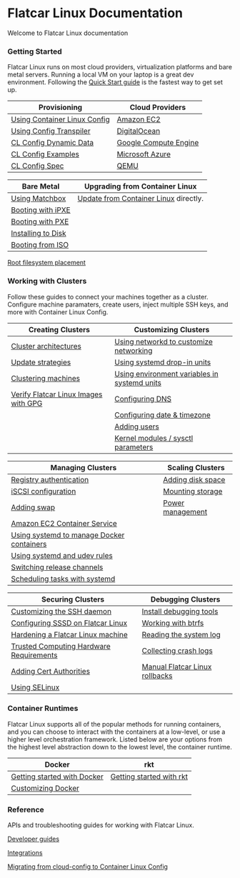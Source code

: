 # Flatcar Linux Documentation

Welcome to Flatcar Linux documentation


### Getting Started
Flatcar Linux runs on most cloud providers, virtualization platforms and bare metal servers. Running a local VM on your laptop is a great dev environment. Following the [Quick Start guide][quick-start] is the fastest way to get set up.

Provisioning                                            | Cloud Providers
--------------                                          | -------------
[Using Container Linux Config][container-linux-config]  | [Amazon EC2][ec2]
[Using Config Transpiler][config-transpiler]            | [DigitalOcean][digital-ocean]
[CL Config Dynamic Data][config-dynamic-data]           | [Google Compute Engine][gce]
[CL Config Examples][config-examples]                   | [Microsoft Azure][azure]
[CL Config Spec][config-spec]                           | [QEMU][qemu]

Bare Metal                                              | Upgrading from Container Linux
--------------                                          | -------------
[Using Matchbox][matchbox]                              | [Update from Container Linux][update-from-container-linux] directly.
[Booting with iPXE][ipxe]                               | 
[Booting with PXE][pxe]                                 |
[Installing to Disk][install-to-disk]                   |
[Booting from ISO][boot-iso]                            |
[Root filesystem placement][filesystem-placement]


### Working with Clusters
Follow these guides to connect your machines together as a cluster. Configure machine paramaters, create users, inject multiple SSH keys, and more with Container Linux Config.

Creating Clusters                                               | Customizing Clusters
--------------                                                  | -------------
[Cluster architectures][cluster-architectures]                  | [Using networkd to customize networking][networkd-customize]
[Update strategies][update-strategies]                          | [Using systemd drop-in units][systemd-drop-in]
[Clustering machines][clustering-machines]                      | [Using environment variables in systemd units][environment-variables-systemd]
[Verify Flatcar Linux Images with GPG][verify-container-linux]  | [Configuring DNS][dns]
                                                                | [Configuring date & timezone][date-timezone]
                                                                | [Adding users][users]
                                                                | [Kernel modules / sysctl parameters][parameters]

Managing Clusters                                                      | Scaling Clusters                    
-------------                                                          | --------------                      
[Registry authentication][registry-authentication]                     | [Adding disk space][disk-space]     
[iSCSI configuration][iscsi]                                           | [Mounting storage][mounting-storage]
[Adding swap][swap]                                                    | [Power management][power-management]
[Amazon EC2 Container Service][ec2-container-service]                  |                                     
[Using systemd to manage Docker containers][manage-docker-containers]  |                                     
[Using systemd and udev rules][udev-rules]                             |                                     
[Switching release channels][release-channels]                         |                                     
[Scheduling tasks with systemd][tasks-with-systemd]                    |                                     

Securing Clusters                                               | Debugging Clusters
--------------                                                  | --------------
[Customizing the SSH daemon][ssh-daemon]                        | [Install debugging tools][debugging-tools]
[Configuring SSSD on Flatcar Linux][sssd-container-linux]       | [Working with btrfs][btrfs]
[Hardening a Flatcar Linux machine][hardening-container-linux]  | [Reading the system log][system-log]
[Trusted Computing Hardware Requirements][hardware-requirements]| [Collecting crash logs][crash-log]
[Adding Cert Authorities][cert-authorities]                     | [Manual Flatcar Linux rollbacks][container-linux-rollbacks]
[Using SELinux][selinux]                                        |


### Container Runtimes
Flatcar Linux supports all of the popular methods for running containers, and you can choose to interact with the containers at a low-level, or use a higher level orchestration framework. Listed below are your options from the highest level abstraction down to the lowest level, the container runtime.

Docker                                              | rkt
--------------                                      | --------------
[Getting started with Docker][docker]               | [Getting started with rkt][rkt]
[Customizing Docker][customizing-docker]            |


### Reference
APIs and troubleshooting guides for working with Flatcar Linux.

[Developer guides][developer-guides]

[Integrations][integrations]

[Migrating from cloud-config to Container Linux Config][migrating-from-cloud-config]

[quick-start]: os/quickstart.md
[container-linux-config]: os/provisioning.md
[config-transpiler]: container-linux-config-transpiler/doc/overview.md
[config-dynamic-data]: container-linux-config-transpiler/doc/dynamic-data.md
[config-examples]: container-linux-config-transpiler/doc/examples.md
[config-spec]: container-linux-config-transpiler/doc/configuration.md
[matchbox]: matchbox/README.md
[ipxe]: os/booting-with-ipxe.md
[pxe]: os/booting-with-pxe.md
[install-to-disk]: os/installing-to-disk.md
[boot-iso]: os/booting-with-iso.md
[filesystem-placement]: os/root-filesystem-placement.md
[update-from-container-linux]: os/update-from-container-linux.md
[ec2]: os/booting-on-ec2.md
[digital-ocean]: os/booting-on-digitalocean.md
[gce]: os/booting-on-google-compute-engine.md
[azure]: os/booting-on-azure.md
[qemu]: os/booting-with-qemu.md
[cluster-architectures]: os/cluster-architectures.md
[update-strategies]: os/update-strategies.md
[clustering-machines]: os/cluster-discovery.md
[verify-container-linux]: os/verify-images.md
[networkd-customize]: os/network-config-with-networkd.md
[systemd-drop-in]: os/using-systemd-drop-in-units.md
[environment-variables-systemd]: os/using-environment-variables-in-systemd-units.md
[dns]: os/configuring-dns.md
[date-timezone]: os/configuring-date-and-timezone.md
[users]: os/adding-users.md
[parameters]: os/other-settings.md
[disk-space]: os/adding-disk-space.md
[mounting-storage]: os/mounting-storage.md
[power-management]: os/power-management.md
[registry-authentication]: os/registry-authentication.md
[iscsi]: os/iscsi.md
[swap]: os/adding-swap.md
[ec2-container-service]: os/booting-on-ecs.md
[manage-docker-containers]: os/getting-started-with-systemd.md
[udev-rules]: os/using-systemd-and-udev-rules.md
[release-channels]: os/switching-channels.md
[tasks-with-systemd]: os/scheduling-tasks-with-systemd-timers.md
[ssh-daemon]: os/customizing-sshd.md
[sssd-container-linux]: os/sssd.md
[hardening-container-linux]: os/hardening-guide.md
[hardware-requirements]: os/trusted-computing-hardware-requirements.md
[cert-authorities]: os/adding-certificate-authorities.md
[selinux]: os/selinux.md
[debugging-tools]: os/install-debugging-tools.md
[btrfs]: os/btrfs-troubleshooting.md
[system-log]: os/reading-the-system-log.md
[crash-log]: os/collecting-crash-logs.md
[container-linux-rollbacks]: os/manual-rollbacks.md
[docker]: os/getting-started-with-docker.md
[customizing-docker]: os/customizing-docker.md
[rkt]: https://github.com/rkt/rkt/blob/v1.29.0/Documentation/getting-started-guide.md
[developer-guides]: os/developer-guides.md
[integrations]: os/integrations.md
[migrating-from-cloud-config]: os/migrating-to-clcs.md
